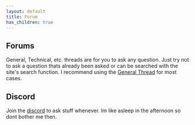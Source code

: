 ```yaml
---
layout: default
title: Forum
has_children: true
---
```


## Forums
General, Technical, etc. threads are for you to ask any question. Just try not to ask a question thats already been asked or can be searched with the site's search function. I recommend using the [General Thread](General/index.md) for most cases.

## Discord
Join the [discord](https://discord.gg/8ZpPu5A6) to ask stuff whenever. Im like asleep in the afternoon so dont bother me then.
